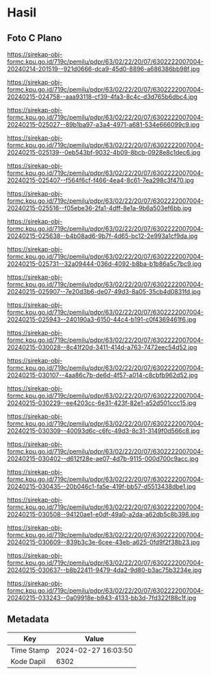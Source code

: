 # Hasil

## Foto C Plano

https://sirekap-obj-formc.kpu.go.id/719c/pemilu/pdpr/63/02/22/20/07/6302222007004-20240214-201519--921d0666-dca9-45d0-8896-a686386bb98f.jpg

https://sirekap-obj-formc.kpu.go.id/719c/pemilu/pdpr/63/02/22/20/07/6302222007004-20240215-024758--aaa93118-cf39-4fa3-8c4c-d3d765b6dbc4.jpg

https://sirekap-obj-formc.kpu.go.id/719c/pemilu/pdpr/63/02/22/20/07/6302222007004-20240215-025027--89b1ba97-a3a4-4971-a681-534e666099c9.jpg

https://sirekap-obj-formc.kpu.go.id/719c/pemilu/pdpr/63/02/22/20/07/6302222007004-20240215-025139--0eb543bf-9032-4b09-8bcb-0928e8c1dec6.jpg

https://sirekap-obj-formc.kpu.go.id/719c/pemilu/pdpr/63/02/22/20/07/6302222007004-20240215-025407--f564f6cf-f466-4ea4-8c61-7ea298c3f470.jpg

https://sirekap-obj-formc.kpu.go.id/719c/pemilu/pdpr/63/02/22/20/07/6302222007004-20240215-025516--f05ebe36-2fa1-4dff-8e1a-9b6a503ef6bb.jpg

https://sirekap-obj-formc.kpu.go.id/719c/pemilu/pdpr/63/02/22/20/07/6302222007004-20240215-025638--b4b08ad6-9b7f-4d65-bc12-2e993a1cf9da.jpg

https://sirekap-obj-formc.kpu.go.id/719c/pemilu/pdpr/63/02/22/20/07/6302222007004-20240215-025731--32a09444-036d-4092-b8ba-b1b86a5c7bc9.jpg

https://sirekap-obj-formc.kpu.go.id/719c/pemilu/pdpr/63/02/22/20/07/6302222007004-20240215-025907--7e20d3b6-de07-49d3-8a05-35cb4d0831fd.jpg

https://sirekap-obj-formc.kpu.go.id/719c/pemilu/pdpr/63/02/22/20/07/6302222007004-20240215-025943--240190a3-6150-44c4-b191-c0f4369461f6.jpg

https://sirekap-obj-formc.kpu.go.id/719c/pemilu/pdpr/63/02/22/20/07/6302222007004-20240215-030028--8c41f20d-3411-414d-a763-7472eec54d52.jpg

https://sirekap-obj-formc.kpu.go.id/719c/pemilu/pdpr/63/02/22/20/07/6302222007004-20240215-030107--4aa86c7b-de6d-4f57-a014-c8cbfb962d52.jpg

https://sirekap-obj-formc.kpu.go.id/719c/pemilu/pdpr/63/02/22/20/07/6302222007004-20240215-030229--ee4203cc-6e31-423f-82e1-a52d501ccc15.jpg

https://sirekap-obj-formc.kpu.go.id/719c/pemilu/pdpr/63/02/22/20/07/6302222007004-20240215-030309--40093d6c-c6fc-49d3-8c31-3149f0d566c8.jpg

https://sirekap-obj-formc.kpu.go.id/719c/pemilu/pdpr/63/02/22/20/07/6302222007004-20240215-030402--d612f28e-ae07-4d7b-9115-000d700c9acc.jpg

https://sirekap-obj-formc.kpu.go.id/719c/pemilu/pdpr/63/02/22/20/07/6302222007004-20240215-030435--20b046c1-fa5e-419f-bb57-d5513438dbe1.jpg

https://sirekap-obj-formc.kpu.go.id/719c/pemilu/pdpr/63/02/22/20/07/6302222007004-20240215-030508--94120ae1-e0df-49a0-a2da-a62db5c8b398.jpg

https://sirekap-obj-formc.kpu.go.id/719c/pemilu/pdpr/63/02/22/20/07/6302222007004-20240215-030609--839b3c3e-6cee-43eb-a625-0fd9f2f38b23.jpg

https://sirekap-obj-formc.kpu.go.id/719c/pemilu/pdpr/63/02/22/20/07/6302222007004-20240215-030637--b8b22411-9479-4da2-9d80-b3ac75b3234e.jpg

https://sirekap-obj-formc.kpu.go.id/719c/pemilu/pdpr/63/02/22/20/07/6302222007004-20240215-033243--0a09918e-b943-4133-bb3d-7fd322f88c1f.jpg


## Metadata

| Key        | Value               |
| ---------- | ------------------- |
| Time Stamp | 2024-02-27 16:03:50 |
| Kode Dapil | 6302                |



